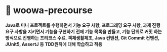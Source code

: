 # 📌 woowa-precourse

#### Java로 미니 프로젝트를 수행하면서 기능 요구 사항, 프로그래밍 요구 사항, 과제 진행 요구 사항을 지키면서 기능을 구현하기 전에 기능 목록을 만들고, 기능 단위로 커밋 하는 방식으로 진행하는 프리코스 수료. 객체생활체조, Java 컨벤션, Git Commit 컨벤션, JUnit5, AssertJ 등 TDD원칙에 대해 학습하고 적용
